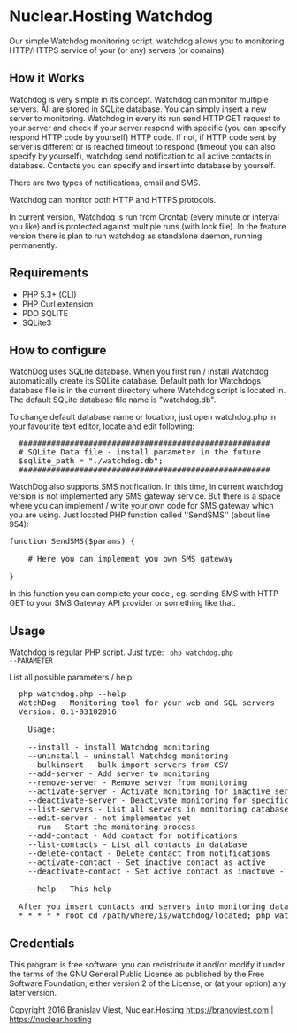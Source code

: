 # Nuclear.Hosting Watchdog

Our simple Watchdog monitoring script. watchdog allows you to monitoring HTTP/HTTPS service of your (or any) servers (or domains).

## How it Works

Watchdog is very simple in its concept. Watchdog can monitor multiple servers. All are stored in SQLite database. You can simply insert a new server to monitoring. Watchdog in every its run send HTTP GET request to your server and check if your server respond with specific (you can specify respond HTTP code by yourself) HTTP code. If not, if HTTP code sent by server is different or is reached timeout to respond (timeout you can also specify by yourself), watchdog send notification to all active contacts in database. Contacts you can specify and insert into database by yourself. 

There are two types of notifications, email and SMS.

Watchdog can monitor both HTTP and HTTPS protocols. 

In current version, Watchdog is run from Crontab (every minute or interval you like) and is protected against multiple runs (with lock file). In the feature version there is plan to run watchdog as standalone daemon, running permanently. 

## Requirements

- PHP 5.3+ (CLI)
- PHP Curl extension
- PDO SQLITE
- SQLite3

## How to configure

WatchDog uses SQLite database. When you first run / install Watchdog automatically create its SQLite database. Default path for Watchdogs database file is in the current directory where Watchdog script is located in. The default SQLite database file name is "watchdog.db". 

To change default database name or location, just open watchdog.php in your favourite text editor, locate and edit following:
<pre>
  ###################################################### 
  # SQLite Data file - install parameter in the future
  $sqlite_path = "./watchdog.db";
  ######################################################
</pre>

WatchDog also supports SMS notification. In this time, in current watchdog version is not implemented any SMS gateway service. But there is a space where you can implement / write your own code for SMS gateway which you are using. Just located PHP function called ''SendSMS'' (about line 954):
<pre>
function SendSMS($params) {

	# Here you can implement you own SMS gateway

}
</pre>

In this function you can complete your code , eg. sending SMS with HTTP GET to your SMS Gateway API provider or something like that. 

## Usage

Watchdog is regular PHP script. Just type:
<code>
  php watchdog.php --PARAMETER
</code>

List all possible parameters / help:

<pre>
  php watchdog.php --help
  WatchDog - Monitoring tool for your web and SQL servers
  Version: 0.1-03102016

    Usage: 

  	--install - install Watchdog monitoring
  	--uninstall - uninstall Watchdog monitoring
  	--bulkinsert - bulk import servers from CSV
  	--add-server - Add server to monitoring
  	--remove-server - Remove server from monitoring
  	--activate-server - Activate monitoring for inactive server
  	--deactivate-server - Deactivate monitoring for specific server
  	--list-servers - List all servers in monitoring database
  	--edit-server - not implemented yet
  	--run - Start the monitoring process
  	--add-contact - Add contact for notifications
  	--list-contacts - List all contacts in database
  	--delete-contact - Delete contact from notifications
  	--activate-contact - Set inactive contact as active
  	--deactivate-contact - Set active contact as inactuve - no notification wilil be performed for this contact

  	--help - This help

  After you insert contacts and servers into monitoring database, set this scrit with --run parameter to the crontab for every one minute eg.
  * * * * * root cd /path/where/is/watchdog/located; php watchdog.php --run
</pre>

## Credentials

This program is free software; you can redistribute it and/or modify it under the terms of the GNU General Public License as published by the Free Software Foundation; either version 2 of the License, or (at your option) any later version.

Copyright 2016 Branislav Viest, Nuclear.Hosting
https://branoviest.com | https://nuclear.hosting

